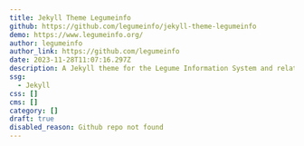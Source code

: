 ```yaml
---
title: Jekyll Theme Legumeinfo
github: https://github.com/legumeinfo/jekyll-theme-legumeinfo
demo: https://www.legumeinfo.org/
author: legumeinfo
author_link: https://github.com/legumeinfo
date: 2023-11-28T11:07:16.297Z
description: A Jekyll theme for the Legume Information System and related biodata websites
ssg:
  - Jekyll
css: []
cms: []
category: []
draft: true
disabled_reason: Github repo not found
---
```

